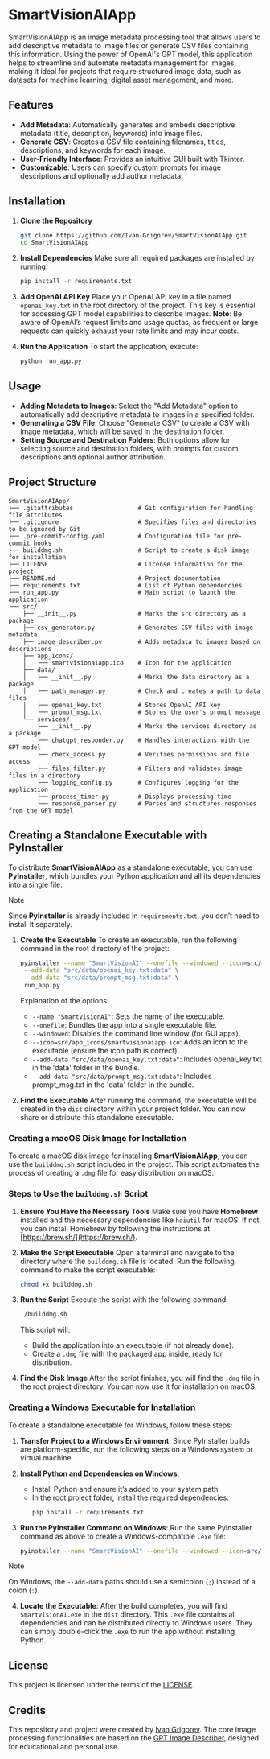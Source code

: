# SmartVisionAIApp

SmartVisionAIApp is an image metadata processing tool that allows users to add descriptive metadata to image files or generate CSV files containing this information. Using the power of OpenAI's GPT model, this application helps to streamline and automate metadata management for images, making it ideal for projects that require structured image data, such as datasets for machine learning, digital asset management, and more.

## Features

- **Add Metadata**: Automatically generates and embeds descriptive metadata (title, description, keywords) into image files.
- **Generate CSV**: Creates a CSV file containing filenames, titles, descriptions, and keywords for each image.
- **User-Friendly Interface**: Provides an intuitive GUI built with Tkinter.
- **Customizable**: Users can specify custom prompts for image descriptions and optionally add author metadata.

## Installation

1. **Clone the Repository**
   ```bash
   git clone https://github.com/Ivan-Grigorev/SmartVisionAIApp.git
   cd SmartVisionAIApp
   ```

2. **Install Dependencies**
   Make sure all required packages are installed by running:
   ```bash
   pip install -r requirements.txt
   ```

3. **Add OpenAI API Key**
   Place your OpenAI API key in a file named `openai_key.txt` in the root directory of the project. This key is essential for accessing GPT model capabilities to describe images. **Note**: Be aware of OpenAI’s request limits and usage quotas, as frequent or large requests can quickly exhaust your rate limits and may incur costs.

4. **Run the Application**
   To start the application, execute:
   ```bash
   python run_app.py
   ```

## Usage

- **Adding Metadata to Images**: Select the "Add Metadata" option to automatically add descriptive metadata to images in a specified folder.
- **Generating a CSV File**: Choose "Generate CSV" to create a CSV with image metadata, which will be saved in the destination folder.
- **Setting Source and Destination Folders**: Both options allow for selecting source and destination folders, with prompts for custom descriptions and optional author attribution.

## Project Structure

```plaintext
SmartVisionAIApp/
├── .gitattributes                  # Git configuration for handling file attributes
├── .gitignore                      # Specifies files and directories to be ignored by Git
├── .pre-commit-config.yaml         # Configuration file for pre-commit hooks
├── builddmg.sh                     # Script to create a disk image for installation
├── LICENSE                         # License information for the project
├── README.md                       # Project documentation
├── requirements.txt                # List of Python dependencies
├── run_app.py                      # Main script to launch the application
└── src/
    ├── __init__.py                 # Marks the src directory as a package
    ├── csv_generator.py            # Generates CSV files with image metadata
    ├── image_describer.py          # Adds metadata to images based on descriptions
    ├── app_icons/
    │   └── smartvisionaiapp.ico    # Icon for the application
    ├── data/
    │   ├── __init__.py             # Marks the data directory as a package
    │   ├── path_manager.py         # Check and creates a path to data files
    │   ├── openai_key.txt          # Stores OpenAI API key
    │   └── prompt_msg.txt          # Stores the user's prompt message
    └── services/
        ├── __init__.py             # Marks the services directory as a package
        ├── chatgpt_responder.py    # Handles interactions with the GPT model
        ├── check_access.py         # Verifies permissions and file access
        ├── files_filter.py         # Filters and validates image files in a directory
        ├── logging_config.py       # Configures logging for the application
        ├── process_timer.py        # Displays processing time
        └── response_parser.py      # Parses and structures responses from the GPT model
```

## Creating a Standalone Executable with PyInstaller

To distribute **SmartVisionAIApp** as a standalone executable, you can use **PyInstaller**, which bundles your Python application and all its dependencies into a single file. 
> [!NOTE]
> Since **PyInstaller** is already included in `requirements.txt`, you don’t need to install it separately.

1. **Create the Executable**
   To create an executable, run the following command in the root directory of the project:
   ```bash
   pyinstaller --name "SmartVisionAI" --onefile --windowed --icon=src/app_icons/smartvisionaiapp.ico \
    --add-data "src/data/openai_key.txt:data" \
    --add-data "src/data/prompt_msg.txt:data" \
    run_app.py
   ```
   Explanation of the options:
   - `--name "SmartVisionAI"`: Sets the name of the executable.
   - `--onefile`: Bundles the app into a single executable file.
   - `--windowed`: Disables the command line window (for GUI apps).
   - `--icon=src/app_icons/smartvisionaiapp.ico`: Adds an icon to the executable (ensure the icon path is correct).
   - `--add-data "src/data/openai_key.txt:data"`: Includes openai_key.txt in the 'data' folder in the bundle.
   - `--add-data "src/data/prompt_msg.txt:data"`: Includes prompt_msg.txt in the 'data' folder in the bundle.

2. **Find the Executable**
   After running the command, the executable will be created in the `dist` directory within your project folder. You can now share or distribute this standalone executable.

### Creating a macOS Disk Image for Installation

To create a macOS disk image for installing **SmartVisionAIApp**, you can use the `builddmg.sh` script included in the project. This script automates the process of creating a `.dmg` file for easy distribution on macOS.

### Steps to Use the `builddmg.sh` Script

1. **Ensure You Have the Necessary Tools**
   Make sure you have **Homebrew** installed and the necessary dependencies like `hdiutil` for macOS. If not, you can install Homebrew by following the instructions at [https://brew.sh/](https://brew.sh/).

2. **Make the Script Executable**
   Open a terminal and navigate to the directory where the `builddmg.sh` file is located. Run the following command to make the script executable:
   ```bash
   chmod +x builddmg.sh
   ```

3. **Run the Script**
   Execute the script with the following command:
   ```bash
   ./builddmg.sh
   ```
   This script will:
   - Build the application into an executable (if not already done).
   - Create a `.dmg` file with the packaged app inside, ready for distribution.

4. **Find the Disk Image**
   After the script finishes, you will find the `.dmg` file in the root project directory. You can now use it for installation on macOS.

### Creating a Windows Executable for Installation

To create a standalone executable for Windows, follow these steps:

1. **Transfer Project to a Windows Environment**:
   Since PyInstaller builds are platform-specific, run the following steps on a Windows system or virtual machine.

2. **Install Python and Dependencies on Windows**:
   - Install Python and ensure it’s added to your system path.
   - In the root project folder, install the required dependencies:
     ```bash
     pip install -r requirements.txt
     ```

3. **Run the PyInstaller Command on Windows**:
   Run the same PyInstaller command as above to create a Windows-compatible `.exe` file:
   ```bash
   pyinstaller --name "SmartVisionAI" --onefile --windowed --icon=src/app_icons/smartvisionaiapp.ico --add-data "src/data/openai_key.txt;data" --add-data "src/data/prompt_msg.txt;data" run_app.py
   ```
> [!NOTE]
> On Windows, the `--add-data` paths should use a semicolon (`;`) instead of a colon (`:`).

4. **Locate the Executable**:
   After the build completes, you will find `SmartVisionAI.exe` in the `dist` directory. This `.exe` file contains all dependencies and can be distributed directly to Windows users. They can simply double-click the `.exe` to run the app without installing Python.

## License

This project is licensed under the terms of the [LICENSE](./LICENSE).

## Credits

This repository and project were created by [Ivan Grigorev](https://github.com/Ivan-Grigorev). The core image processing functionalities are based on the [GPT Image Describer](https://github.com/Ivan-Grigorev/GPTImageDescriber), designed for educational and personal use.
